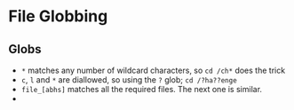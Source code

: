 # File Globbing

## Globs
- `*` matches any number of wildcard characters, so `cd /ch*` does the trick
- `c`, `l` and `*` are diallowed, so using the `?` glob; `cd /?ha??enge`
- `file_[abhs]` matches all the required files. The next one is similar.
- 
